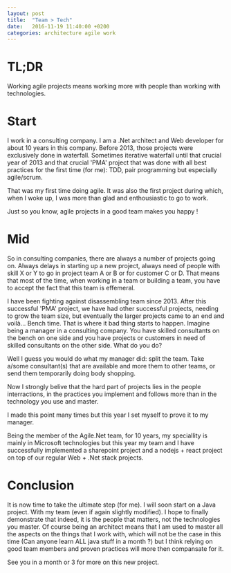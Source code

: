 ```yaml
---
layout: post
title:  "Team > Tech"
date:   2016-11-19 11:40:00 +0200
categories: architecture agile work
---
```


TL;DR
=====
Working agile projects means working more with people than working with technologies.

Start
===

I work in a consulting company. I am a .Net architect and Web developer for about 10 years in this company. 
Before 2013, those projects were exclusively done in waterfall. 
Sometimes iterative waterfall until that crucial year of 2013 and that crucial 'PMA' project that was done with all best practices for the first time (for me): TDD, pair programming but especially agile/scrum.

That was my first time doing agile. It was also the first project during which, when I woke up, I was more than glad and enthousiastic to go to work.

Just so you know, agile projects in a good team makes you happy !

Mid
===

So in consulting companies, there are always a number of projects going on. Always delays in starting up a new project, always need of people with skill X or Y to go in project team A or B or for customer C or D. That means that most of the time, when working in a team or building a team, you have to accept the fact that this team is effemeral.

I have been fighting against disassembling team since 2013. After this successful 'PMA' project, we have had other successful projects, needing to grow the team size, but eventually the larger projects came to an end and voilà... Bench time. That is where it bad thing starts to happen.
Imagine being a manager in a consulting company. You have skilled consultants on the bench on one side and you have projects or customers in need of skilled consultants on the other side. What do you do?

Well I guess you would do what my manager did: split the team. Take a/some consultant(s) that are available and more them to other teams, or send them temporarily doing body shopping.

Now I strongly belive that the hard part of projects lies in the people interractions, in the practices you implement and follows more than in the technology you use and master.

I made this point many times but this year I set myself to prove it to my manager.

Being the member of the Agile.Net team, for 10 years, my speciallity is mainly in Microsoft technologies but this year my team and I have successfully implemented a sharepoint project and a nodejs + react project on top of our regular Web + .Net stack projects.


Conclusion
===

It is now time to take the ultimate step (for me). I will soon start on a Java project. With my team (even if again slightly modified). I hope to finally demonstrate that indeed, it is the people that matters, not the technologies you master. Of course being an architect means that I am used to master all the aspects on the things that I work with, which will not be the case in this time (Can anyone learn ALL java stuff in a month ?) but I think relying on good team members and proven practices will more then compansate for it.

See you in a month or 3 for more on this new project.